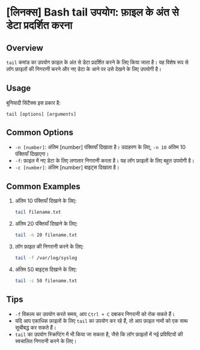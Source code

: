 # [लिनक्स] Bash tail उपयोग: फ़ाइल के अंत से डेटा प्रदर्शित करना

## Overview
`tail` कमांड का उपयोग फ़ाइल के अंत से डेटा प्रदर्शित करने के लिए किया जाता है। यह विशेष रूप से लॉग फ़ाइलों की निगरानी करने और नए डेटा के आने पर उसे देखने के लिए उपयोगी है।

## Usage
बुनियादी सिंटैक्स इस प्रकार है:

```
tail [options] [arguments]
```

## Common Options
- `-n [number]`: अंतिम [number] पंक्तियाँ दिखाता है। उदाहरण के लिए, `-n 10` अंतिम 10 पंक्तियाँ दिखाएगा।
- `-f`: फ़ाइल में नए डेटा के लिए लगातार निगरानी करता है। यह लॉग फ़ाइलों के लिए बहुत उपयोगी है।
- `-c [number]`: अंतिम [number] बाइट्स दिखाता है।

## Common Examples
1. अंतिम 10 पंक्तियाँ दिखाने के लिए:
   ```bash
   tail filename.txt
   ```

2. अंतिम 20 पंक्तियाँ दिखाने के लिए:
   ```bash
   tail -n 20 filename.txt
   ```

3. लॉग फ़ाइल की निगरानी करने के लिए:
   ```bash
   tail -f /var/log/syslog
   ```

4. अंतिम 50 बाइट्स दिखाने के लिए:
   ```bash
   tail -c 50 filename.txt
   ```

## Tips
- `-f` विकल्प का उपयोग करते समय, आप `Ctrl + C` दबाकर निगरानी को रोक सकते हैं।
- यदि आप एकाधिक फ़ाइलों के लिए `tail` का उपयोग कर रहे हैं, तो आप फ़ाइल नामों को एक साथ सूचीबद्ध कर सकते हैं।
- `tail` का उपयोग स्क्रिप्टिंग में भी किया जा सकता है, जैसे कि लॉग फ़ाइलों में नई प्रविष्टियों की स्वचालित निगरानी करने के लिए।
